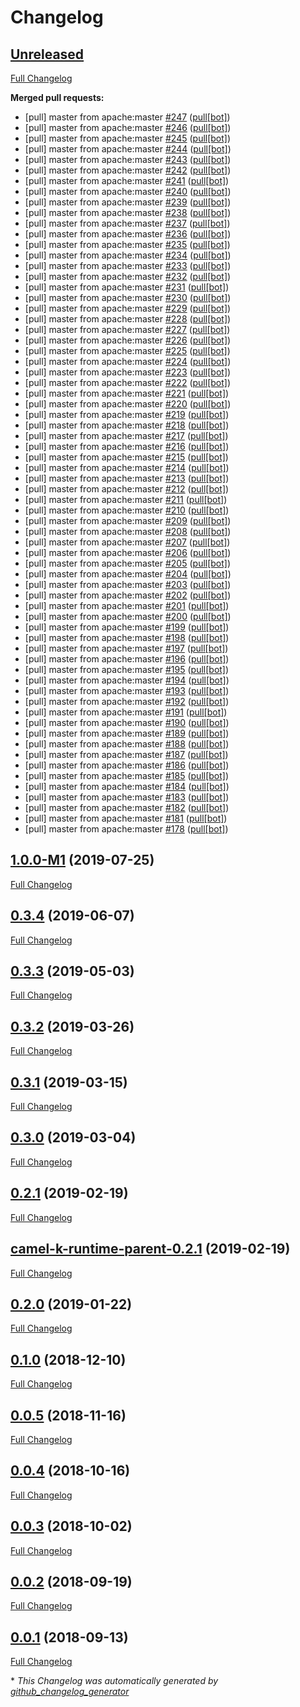 # Changelog

## [Unreleased](https://github.com/anniyanvr/camel-k/tree/HEAD)

[Full Changelog](https://github.com/anniyanvr/camel-k/compare/1.0.0-M1...HEAD)

**Merged pull requests:**

- \[pull\] master from apache:master [\#247](https://github.com/anniyanvr/camel-k/pull/247) ([pull[bot]](https://github.com/apps/pull))
- \[pull\] master from apache:master [\#246](https://github.com/anniyanvr/camel-k/pull/246) ([pull[bot]](https://github.com/apps/pull))
- \[pull\] master from apache:master [\#245](https://github.com/anniyanvr/camel-k/pull/245) ([pull[bot]](https://github.com/apps/pull))
- \[pull\] master from apache:master [\#244](https://github.com/anniyanvr/camel-k/pull/244) ([pull[bot]](https://github.com/apps/pull))
- \[pull\] master from apache:master [\#243](https://github.com/anniyanvr/camel-k/pull/243) ([pull[bot]](https://github.com/apps/pull))
- \[pull\] master from apache:master [\#242](https://github.com/anniyanvr/camel-k/pull/242) ([pull[bot]](https://github.com/apps/pull))
- \[pull\] master from apache:master [\#241](https://github.com/anniyanvr/camel-k/pull/241) ([pull[bot]](https://github.com/apps/pull))
- \[pull\] master from apache:master [\#240](https://github.com/anniyanvr/camel-k/pull/240) ([pull[bot]](https://github.com/apps/pull))
- \[pull\] master from apache:master [\#239](https://github.com/anniyanvr/camel-k/pull/239) ([pull[bot]](https://github.com/apps/pull))
- \[pull\] master from apache:master [\#238](https://github.com/anniyanvr/camel-k/pull/238) ([pull[bot]](https://github.com/apps/pull))
- \[pull\] master from apache:master [\#237](https://github.com/anniyanvr/camel-k/pull/237) ([pull[bot]](https://github.com/apps/pull))
- \[pull\] master from apache:master [\#236](https://github.com/anniyanvr/camel-k/pull/236) ([pull[bot]](https://github.com/apps/pull))
- \[pull\] master from apache:master [\#235](https://github.com/anniyanvr/camel-k/pull/235) ([pull[bot]](https://github.com/apps/pull))
- \[pull\] master from apache:master [\#234](https://github.com/anniyanvr/camel-k/pull/234) ([pull[bot]](https://github.com/apps/pull))
- \[pull\] master from apache:master [\#233](https://github.com/anniyanvr/camel-k/pull/233) ([pull[bot]](https://github.com/apps/pull))
- \[pull\] master from apache:master [\#232](https://github.com/anniyanvr/camel-k/pull/232) ([pull[bot]](https://github.com/apps/pull))
- \[pull\] master from apache:master [\#231](https://github.com/anniyanvr/camel-k/pull/231) ([pull[bot]](https://github.com/apps/pull))
- \[pull\] master from apache:master [\#230](https://github.com/anniyanvr/camel-k/pull/230) ([pull[bot]](https://github.com/apps/pull))
- \[pull\] master from apache:master [\#229](https://github.com/anniyanvr/camel-k/pull/229) ([pull[bot]](https://github.com/apps/pull))
- \[pull\] master from apache:master [\#228](https://github.com/anniyanvr/camel-k/pull/228) ([pull[bot]](https://github.com/apps/pull))
- \[pull\] master from apache:master [\#227](https://github.com/anniyanvr/camel-k/pull/227) ([pull[bot]](https://github.com/apps/pull))
- \[pull\] master from apache:master [\#226](https://github.com/anniyanvr/camel-k/pull/226) ([pull[bot]](https://github.com/apps/pull))
- \[pull\] master from apache:master [\#225](https://github.com/anniyanvr/camel-k/pull/225) ([pull[bot]](https://github.com/apps/pull))
- \[pull\] master from apache:master [\#224](https://github.com/anniyanvr/camel-k/pull/224) ([pull[bot]](https://github.com/apps/pull))
- \[pull\] master from apache:master [\#223](https://github.com/anniyanvr/camel-k/pull/223) ([pull[bot]](https://github.com/apps/pull))
- \[pull\] master from apache:master [\#222](https://github.com/anniyanvr/camel-k/pull/222) ([pull[bot]](https://github.com/apps/pull))
- \[pull\] master from apache:master [\#221](https://github.com/anniyanvr/camel-k/pull/221) ([pull[bot]](https://github.com/apps/pull))
- \[pull\] master from apache:master [\#220](https://github.com/anniyanvr/camel-k/pull/220) ([pull[bot]](https://github.com/apps/pull))
- \[pull\] master from apache:master [\#219](https://github.com/anniyanvr/camel-k/pull/219) ([pull[bot]](https://github.com/apps/pull))
- \[pull\] master from apache:master [\#218](https://github.com/anniyanvr/camel-k/pull/218) ([pull[bot]](https://github.com/apps/pull))
- \[pull\] master from apache:master [\#217](https://github.com/anniyanvr/camel-k/pull/217) ([pull[bot]](https://github.com/apps/pull))
- \[pull\] master from apache:master [\#216](https://github.com/anniyanvr/camel-k/pull/216) ([pull[bot]](https://github.com/apps/pull))
- \[pull\] master from apache:master [\#215](https://github.com/anniyanvr/camel-k/pull/215) ([pull[bot]](https://github.com/apps/pull))
- \[pull\] master from apache:master [\#214](https://github.com/anniyanvr/camel-k/pull/214) ([pull[bot]](https://github.com/apps/pull))
- \[pull\] master from apache:master [\#213](https://github.com/anniyanvr/camel-k/pull/213) ([pull[bot]](https://github.com/apps/pull))
- \[pull\] master from apache:master [\#212](https://github.com/anniyanvr/camel-k/pull/212) ([pull[bot]](https://github.com/apps/pull))
- \[pull\] master from apache:master [\#211](https://github.com/anniyanvr/camel-k/pull/211) ([pull[bot]](https://github.com/apps/pull))
- \[pull\] master from apache:master [\#210](https://github.com/anniyanvr/camel-k/pull/210) ([pull[bot]](https://github.com/apps/pull))
- \[pull\] master from apache:master [\#209](https://github.com/anniyanvr/camel-k/pull/209) ([pull[bot]](https://github.com/apps/pull))
- \[pull\] master from apache:master [\#208](https://github.com/anniyanvr/camel-k/pull/208) ([pull[bot]](https://github.com/apps/pull))
- \[pull\] master from apache:master [\#207](https://github.com/anniyanvr/camel-k/pull/207) ([pull[bot]](https://github.com/apps/pull))
- \[pull\] master from apache:master [\#206](https://github.com/anniyanvr/camel-k/pull/206) ([pull[bot]](https://github.com/apps/pull))
- \[pull\] master from apache:master [\#205](https://github.com/anniyanvr/camel-k/pull/205) ([pull[bot]](https://github.com/apps/pull))
- \[pull\] master from apache:master [\#204](https://github.com/anniyanvr/camel-k/pull/204) ([pull[bot]](https://github.com/apps/pull))
- \[pull\] master from apache:master [\#203](https://github.com/anniyanvr/camel-k/pull/203) ([pull[bot]](https://github.com/apps/pull))
- \[pull\] master from apache:master [\#202](https://github.com/anniyanvr/camel-k/pull/202) ([pull[bot]](https://github.com/apps/pull))
- \[pull\] master from apache:master [\#201](https://github.com/anniyanvr/camel-k/pull/201) ([pull[bot]](https://github.com/apps/pull))
- \[pull\] master from apache:master [\#200](https://github.com/anniyanvr/camel-k/pull/200) ([pull[bot]](https://github.com/apps/pull))
- \[pull\] master from apache:master [\#199](https://github.com/anniyanvr/camel-k/pull/199) ([pull[bot]](https://github.com/apps/pull))
- \[pull\] master from apache:master [\#198](https://github.com/anniyanvr/camel-k/pull/198) ([pull[bot]](https://github.com/apps/pull))
- \[pull\] master from apache:master [\#197](https://github.com/anniyanvr/camel-k/pull/197) ([pull[bot]](https://github.com/apps/pull))
- \[pull\] master from apache:master [\#196](https://github.com/anniyanvr/camel-k/pull/196) ([pull[bot]](https://github.com/apps/pull))
- \[pull\] master from apache:master [\#195](https://github.com/anniyanvr/camel-k/pull/195) ([pull[bot]](https://github.com/apps/pull))
- \[pull\] master from apache:master [\#194](https://github.com/anniyanvr/camel-k/pull/194) ([pull[bot]](https://github.com/apps/pull))
- \[pull\] master from apache:master [\#193](https://github.com/anniyanvr/camel-k/pull/193) ([pull[bot]](https://github.com/apps/pull))
- \[pull\] master from apache:master [\#192](https://github.com/anniyanvr/camel-k/pull/192) ([pull[bot]](https://github.com/apps/pull))
- \[pull\] master from apache:master [\#191](https://github.com/anniyanvr/camel-k/pull/191) ([pull[bot]](https://github.com/apps/pull))
- \[pull\] master from apache:master [\#190](https://github.com/anniyanvr/camel-k/pull/190) ([pull[bot]](https://github.com/apps/pull))
- \[pull\] master from apache:master [\#189](https://github.com/anniyanvr/camel-k/pull/189) ([pull[bot]](https://github.com/apps/pull))
- \[pull\] master from apache:master [\#188](https://github.com/anniyanvr/camel-k/pull/188) ([pull[bot]](https://github.com/apps/pull))
- \[pull\] master from apache:master [\#187](https://github.com/anniyanvr/camel-k/pull/187) ([pull[bot]](https://github.com/apps/pull))
- \[pull\] master from apache:master [\#186](https://github.com/anniyanvr/camel-k/pull/186) ([pull[bot]](https://github.com/apps/pull))
- \[pull\] master from apache:master [\#185](https://github.com/anniyanvr/camel-k/pull/185) ([pull[bot]](https://github.com/apps/pull))
- \[pull\] master from apache:master [\#184](https://github.com/anniyanvr/camel-k/pull/184) ([pull[bot]](https://github.com/apps/pull))
- \[pull\] master from apache:master [\#183](https://github.com/anniyanvr/camel-k/pull/183) ([pull[bot]](https://github.com/apps/pull))
- \[pull\] master from apache:master [\#182](https://github.com/anniyanvr/camel-k/pull/182) ([pull[bot]](https://github.com/apps/pull))
- \[pull\] master from apache:master [\#181](https://github.com/anniyanvr/camel-k/pull/181) ([pull[bot]](https://github.com/apps/pull))
- \[pull\] master from apache:master [\#178](https://github.com/anniyanvr/camel-k/pull/178) ([pull[bot]](https://github.com/apps/pull))

## [1.0.0-M1](https://github.com/anniyanvr/camel-k/tree/1.0.0-M1) (2019-07-25)

[Full Changelog](https://github.com/anniyanvr/camel-k/compare/0.3.4...1.0.0-M1)

## [0.3.4](https://github.com/anniyanvr/camel-k/tree/0.3.4) (2019-06-07)

[Full Changelog](https://github.com/anniyanvr/camel-k/compare/0.3.3...0.3.4)

## [0.3.3](https://github.com/anniyanvr/camel-k/tree/0.3.3) (2019-05-03)

[Full Changelog](https://github.com/anniyanvr/camel-k/compare/0.3.2...0.3.3)

## [0.3.2](https://github.com/anniyanvr/camel-k/tree/0.3.2) (2019-03-26)

[Full Changelog](https://github.com/anniyanvr/camel-k/compare/0.3.1...0.3.2)

## [0.3.1](https://github.com/anniyanvr/camel-k/tree/0.3.1) (2019-03-15)

[Full Changelog](https://github.com/anniyanvr/camel-k/compare/0.3.0...0.3.1)

## [0.3.0](https://github.com/anniyanvr/camel-k/tree/0.3.0) (2019-03-04)

[Full Changelog](https://github.com/anniyanvr/camel-k/compare/0.2.1...0.3.0)

## [0.2.1](https://github.com/anniyanvr/camel-k/tree/0.2.1) (2019-02-19)

[Full Changelog](https://github.com/anniyanvr/camel-k/compare/camel-k-runtime-parent-0.2.1...0.2.1)

## [camel-k-runtime-parent-0.2.1](https://github.com/anniyanvr/camel-k/tree/camel-k-runtime-parent-0.2.1) (2019-02-19)

[Full Changelog](https://github.com/anniyanvr/camel-k/compare/0.2.0...camel-k-runtime-parent-0.2.1)

## [0.2.0](https://github.com/anniyanvr/camel-k/tree/0.2.0) (2019-01-22)

[Full Changelog](https://github.com/anniyanvr/camel-k/compare/0.1.0...0.2.0)

## [0.1.0](https://github.com/anniyanvr/camel-k/tree/0.1.0) (2018-12-10)

[Full Changelog](https://github.com/anniyanvr/camel-k/compare/0.0.5...0.1.0)

## [0.0.5](https://github.com/anniyanvr/camel-k/tree/0.0.5) (2018-11-16)

[Full Changelog](https://github.com/anniyanvr/camel-k/compare/0.0.4...0.0.5)

## [0.0.4](https://github.com/anniyanvr/camel-k/tree/0.0.4) (2018-10-16)

[Full Changelog](https://github.com/anniyanvr/camel-k/compare/0.0.3...0.0.4)

## [0.0.3](https://github.com/anniyanvr/camel-k/tree/0.0.3) (2018-10-02)

[Full Changelog](https://github.com/anniyanvr/camel-k/compare/0.0.2...0.0.3)

## [0.0.2](https://github.com/anniyanvr/camel-k/tree/0.0.2) (2018-09-19)

[Full Changelog](https://github.com/anniyanvr/camel-k/compare/0.0.1...0.0.2)

## [0.0.1](https://github.com/anniyanvr/camel-k/tree/0.0.1) (2018-09-13)

[Full Changelog](https://github.com/anniyanvr/camel-k/compare/55fca8ee59ca67450bd114065872b0849917f132...0.0.1)



\* *This Changelog was automatically generated by [github_changelog_generator](https://github.com/github-changelog-generator/github-changelog-generator)*
